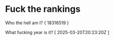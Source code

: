 # Fuck the rankings

Who the hell am I?
{ 18316519 }

What fucking year is it?
[ 2025-03-20T20:23:20Z ]
